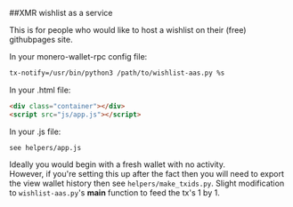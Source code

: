 ##XMR wishlist as a service

This is for people who would like to host a wishlist on their (free) githubpages site.    


In your monero-wallet-rpc config file:
```bash
tx-notify=/usr/bin/python3 /path/to/wishlist-aas.py %s
```

In your .html file:
```html
<div class="container"></div>
<script src="js/app.js"></script>
```

In your .js file:
```
see helpers/app.js
```

Ideally you would begin with a fresh wallet with no activity.    
However, if you're setting this up after the fact then you will need to export the view wallet history
then see ```helpers/make_txids.py```. Slight modification to ```wishlist-aas.py```'s __main__ function to feed the tx's 1 by 1.
